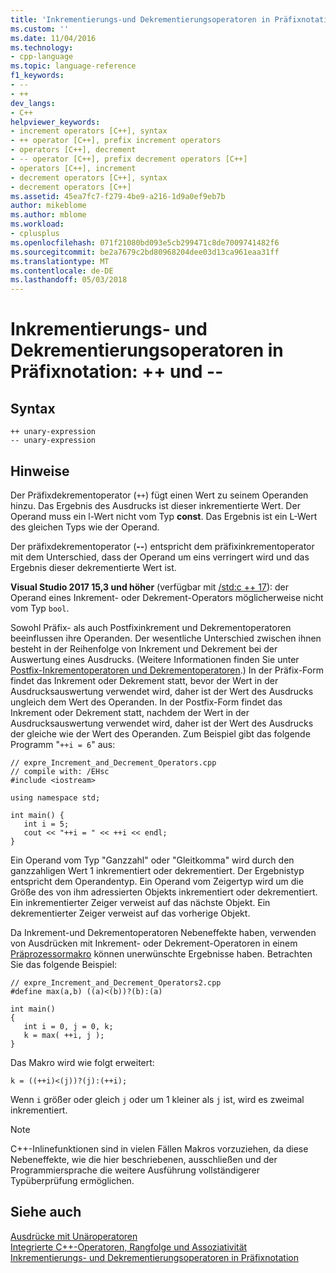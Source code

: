 ```yaml
---
title: 'Inkrementierungs-und Dekrementierungsoperatoren in Präfixnotation: ++ und--| Microsoft Docs'
ms.custom: ''
ms.date: 11/04/2016
ms.technology:
- cpp-language
ms.topic: language-reference
f1_keywords:
- --
- ++
dev_langs:
- C++
helpviewer_keywords:
- increment operators [C++], syntax
- ++ operator [C++], prefix increment operators
- operators [C++], decrement
- -- operator [C++], prefix decrement operators [C++]
- operators [C++], increment
- decrement operators [C++], syntax
- decrement operators [C++]
ms.assetid: 45ea7fc7-f279-4be9-a216-1d9a0ef9eb7b
author: mikeblome
ms.author: mblome
ms.workload:
- cplusplus
ms.openlocfilehash: 071f21080bd093e5cb299471c8de7009741482f6
ms.sourcegitcommit: be2a7679c2bd80968204dee03d13ca961eaa31ff
ms.translationtype: MT
ms.contentlocale: de-DE
ms.lasthandoff: 05/03/2018
---
```

# <a name="prefix-increment-and-decrement-operators--and---"></a>Inkrementierungs- und Dekrementierungsoperatoren in Präfixnotation: ++ und --
## <a name="syntax"></a>Syntax  
  
```  
++ unary-expression  
-- unary-expression  
```  
  
## <a name="remarks"></a>Hinweise  
 Der Präfixdekrementoperator (`++`) fügt einen Wert zu seinem Operanden hinzu. Das Ergebnis des Ausdrucks ist dieser inkrementierte Wert. Der Operand muss ein l-Wert nicht vom Typ **const**. Das Ergebnis ist ein L-Wert des gleichen Typs wie der Operand.  
  
 Der präfixdekrementoperator (**--**) entspricht dem präfixinkrementoperator mit dem Unterschied, dass der Operand um eins verringert wird und das Ergebnis dieser dekrementierte Wert ist.  

 **Visual Studio 2017 15,3 und höher** (verfügbar mit [/std:c ++ 17](../build/reference/std-specify-language-standard-version.md)): der Operand eines Inkrement- oder Dekrement-Operators möglicherweise nicht vom Typ `bool`.
  
 Sowohl Präfix- als auch Postfixinkrement und Dekrementoperatoren beeinflussen ihre Operanden. Der wesentliche Unterschied zwischen ihnen besteht in der Reihenfolge von Inkrement und Dekrement bei der Auswertung eines Ausdrucks. (Weitere Informationen finden Sie unter [Postfix-Inkrementoperatoren und Dekrementoperatoren](../cpp/postfix-increment-and-decrement-operators-increment-and-decrement.md).) In der Präfix-Form findet das Inkrement oder Dekrement statt, bevor der Wert in der Ausdrucksauswertung verwendet wird, daher ist der Wert des Ausdrucks ungleich dem Wert des Operanden. In der Postfix-Form findet das Inkrement oder Dekrement statt, nachdem der Wert in der Ausdrucksauswertung verwendet wird, daher ist der Wert des Ausdrucks der gleiche wie der Wert des Operanden. Zum Beispiel gibt das folgende Programm "`++i = 6`" aus:  
  
```  
// expre_Increment_and_Decrement_Operators.cpp  
// compile with: /EHsc  
#include <iostream>  
  
using namespace std;  
  
int main() {  
   int i = 5;  
   cout << "++i = " << ++i << endl;  
}  
```  
  
 Ein Operand vom Typ "Ganzzahl" oder "Gleitkomma" wird durch den ganzzahligen Wert 1 inkrementiert oder dekrementiert. Der Ergebnistyp entspricht dem Operandentyp. Ein Operand vom Zeigertyp wird um die Größe des von ihm adressierten Objekts inkrementiert oder dekrementiert. Ein inkrementierter Zeiger verweist auf das nächste Objekt. Ein dekrementierter Zeiger verweist auf das vorherige Objekt.  
  
 Da Inkrement-und Dekrementoperatoren Nebeneffekte haben, verwenden von Ausdrücken mit Inkrement- oder Dekrement-Operatoren in einem [Präprozessormakro](../preprocessor/macros-c-cpp.md) können unerwünschte Ergebnisse haben. Betrachten Sie das folgende Beispiel:  
  
```  
// expre_Increment_and_Decrement_Operators2.cpp  
#define max(a,b) ((a)<(b))?(b):(a)  
  
int main()  
{  
   int i = 0, j = 0, k;  
   k = max( ++i, j );  
}  
```  
  
 Das Makro wird wie folgt erweitert:  
  
```  
k = ((++i)<(j))?(j):(++i);  
```  
  
 Wenn `i` größer oder gleich `j` oder um 1 kleiner als `j` ist, wird es zweimal inkrementiert.  
  
> [!NOTE]
>  C++-Inlinefunktionen sind in vielen Fällen Makros vorzuziehen, da diese Nebeneffekte, wie die hier beschriebenen, ausschließen und der Programmiersprache die weitere Ausführung vollständigerer Typüberprüfung ermöglichen.  
  
## <a name="see-also"></a>Siehe auch  
 [Ausdrücke mit Unäroperatoren](../cpp/expressions-with-unary-operators.md)   
 [Integrierte C++-Operatoren, Rangfolge und Assoziativität](../cpp/cpp-built-in-operators-precedence-and-associativity.md)   
 [Inkrementierungs- und Dekrementierungsoperatoren in Präfixnotation](../c-language/prefix-increment-and-decrement-operators.md)